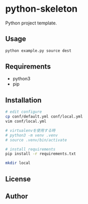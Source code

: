 # python-skeleton

Python project template.

## Usage

```bash
python example.py source dest
```

## Requirements

* python3
* pip

## Installation

```bash
# edit configure
cp conf/default.yml conf/local.yml
vim conf/local.yml

# virtualenvを使用する時
# python3 -m venv .venv
# source .venv/bin/activate

# install requirements
pip install -r requirements.txt

mkdir local
```

## License

## Author

